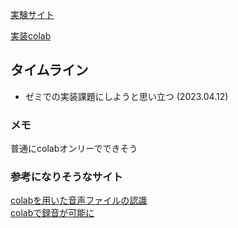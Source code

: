 [実験サイト](http://www.sap.ist.i.kyoto-u.ac.jp/members/inoue/le4-audio/)  <br>

[実装colab](https://colab.research.google.com/drive/1npe5XEhCqQaWDQRtWXWtYRGTwpfrGlK-?usp=sharing)



## タイムライン

- ゼミでの実装課題にしようと思い立つ (2023.04.12)



### メモ
普通にcolabオンリーでできそう





### 参考になりそうなサイト

[colabを用いた音声ファイルの認識](https://zenn.dev/tam_tam/articles/d59250ecf25628)  <br>
[colabで録音が可能に](https://gist.github.com/tam17aki/8bfa2a42dab0061ee2641aed32dd1d30)
